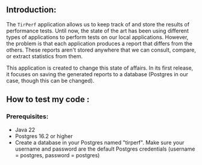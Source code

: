 ## Introduction:

The `TirPerf` application allows us to keep track of and store the results of performance tests. Until now, the state of the art has been using different types of applications to perform tests on our local applications. However, the problem is that each application produces a report that differs from the others. These reports aren't stored anywhere that we can consult, compare, or extract statistics from them.

This application is created to change this state of affairs. In its first release, it focuses on saving the generated reports to a database (Postgres in our case, though this can be changed).

## How to test my code :

### Prerequisites:

- Java 22
- Postgres 16.2 or higher
-  Create a database in your Postgres named "tirperf". Make sure your username and password are the default Postgres credentials (username = postgres, password = postgres)
